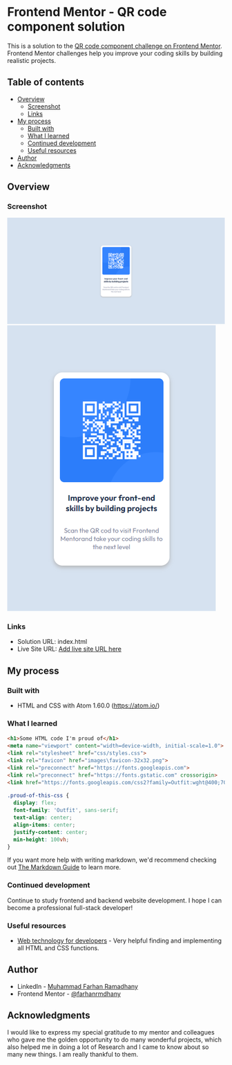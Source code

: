 # Frontend Mentor - QR code component solution

This is a solution to the [QR code component challenge on Frontend Mentor](https://www.frontendmentor.io/challenges/qr-code-component-iux_sIO_H). Frontend Mentor challenges help you improve your coding skills by building realistic projects.

## Table of contents

-   [Overview](#overview)
    -   [Screenshot](#screenshot)
    -   [Links](#links)
-   [My process](#my-process)
    -   [Built with](#built-with)
    -   [What I learned](#what-i-learned)
    -   [Continued development](#continued-development)
    -   [Useful resources](#useful-resources)
-   [Author](#author)
-   [Acknowledgments](#acknowledgments)

## Overview

### Screenshot

![Desktop](<Results/QR Desktop.png>)
![Mobile](<Results/QR Mobile.png>)

### Links

-   Solution URL: index.html
-   Live Site URL: [Add live site URL here](https://your-live-site-url.com)

## My process

### Built with

-   HTML and CSS with Atom 1.60.0 (<https://atom.io/>)

### What I learned

```html
<h1>Some HTML code I'm proud of</h1>
<meta name="viewport" content="width=device-width, initial-scale=1.0">
<link rel="stylesheet" href="css/styles.css">
<link rel="favicon" href="images\favicon-32x32.png">
<link rel="preconnect" href="https://fonts.googleapis.com">
<link rel="preconnect" href="https://fonts.gstatic.com" crossorigin>
<link href="https://fonts.googleapis.com/css2?family=Outfit:wght@400;700&display=swap" rel="stylesheet">
```

```css
.proud-of-this-css {
  display: flex;
  font-family: 'Outfit', sans-serif;
  text-align: center;
  align-items: center;
  justify-content: center;
  min-height: 100vh;
}
```

If you want more help with writing markdown, we'd recommend checking out [The Markdown Guide](https://www.markdownguide.org/) to learn more.

### Continued development

Continue to study frontend and backend website development. I hope I can become a professional full-stack developer!

### Useful resources

-   [Web technology for developers](https://developer.mozilla.org/en-US/docs/Web) - Very helpful finding and implementing all HTML and CSS functions.

## Author

-   LinkedIn - [Muhammad Farhan Ramadhany](https://www.linkedin.com/in/farhanramadhany/)
-   Frontend Mentor - [@farhanrmdhany](https://www.frontendmentor.io/profile/farhanrmdhany)

## Acknowledgments

I would like to express my special gratitude to my mentor and colleagues who gave me the golden opportunity to do many wonderful projects, which also helped me in doing a lot of Research and I came to know about so many new things. I am really thankful to them.
